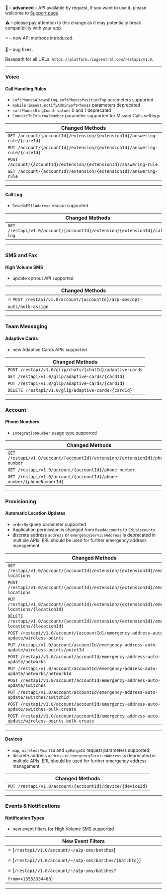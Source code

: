 
🔐 – **advanced** – API available by request, if you want to use it, please welcome to [Support page](https://developers.ringcentral.com/support.html).

⚠️ – please pay attention to this change as it may potentially break compatibility with your app.

⭐️ – new API methods introduced.

🔧 – bug fixes.

Basepath for all URLs: `https://platform.ringcentral.com/restapi/v1.0`.

---

### Voice

#### Call Handling Rules

* `softPhonesAlwaysRing`, `softPhonesPositionTop` parameters supported
* `mobileTimeout`, `notifyAdminSoftPhones` parameters deprecated
* `softPhonesRingCount values` 0 and 1 deprecated
* `ConnectToExternalNumber` parameter supported for Missed Calls settings

|Changed Methods|
|-----------|
| `GET /account/{accountId}/extension/{extensionId}/answering-rule/{ruleId}`|
| `PUT /account/{accountId}/extension/{extensionId}/answering-rule/{ruleId}`|
| `POST /account/{accountId}/extension/{extensionId}/answering-rule`|
| `GET /account/{accountId}/extension/{extensionId}/answering-rule`|

---

#### Call Log

* `DescNoE911Address` reason supported

|Changed Methods|
|-----------|
| `GET /restapi/v1.0/account/{accountId}/extension/{extensionId}/call-log`|

---

### SMS and Fax

#### High Volume SMS

* update opt/out API supported

|Changed Methods|
|-----------|
|⭐ `POST /restapi/v1.0/account/{accountId}/a2p-sms/opt-outs/bulk-assign`|

---

### Team Messaging

#### Adaptive Cards

* new Adaptive Cards APIs supported

|Changed Methods|
|-----------|
| `POST /restapi/v1.0/glip/chats/{chatId}/adaptive-cards`|
| `GET /restapi/v1.0/glip/adaptive-cards/{cardId}`|
| `PUT /restapi/v1.0/glip/adaptive-cards/{cardId}`|
| `DELETE /restapi/v1.0/glip/adaptive-cards/{cardId}`|

---

### Account

#### Phone Numbers

* `IntegrationNumber` usage type supported

|Changed Methods|
|-----------|
| `GET /restapi/v1.0/account/{accountId}/extension/{extensionId}/phone-number`|
| `GET /restapi/v1.0/account/{accountId}/phone-number`|
| `GET /restapi/v1.0/account/{accountId}/phone-number/{phoneNumberId}`|

---

### Provisioning

#### Automatic Location Updates

* `orderBy` query parameter supported
* Application permission is changed from `ReadAccounts` to `EditAccounts`
* discrete address `address` or `emergencyServiceAddress` is deprecated in multiple APIs. ERL should be used for further emergency address management

|Changed Methods|
|-----------|
| `GET /restapi/v1.0/account/{accountId}/extension/{extensionId}/emergency-locations`|
| `POST /restapi/v1.0/account/{accountId}/extension/{extensionId}/emergency-locations`|
| `PUT /restapi/v1.0/account/{accountId}/extension/{extensionId}/emergency-locations/{locationId}`|
| `DELETE /restapi/v1.0/account/{accountId}/extension/{extensionId}/emergency-locations/{locationId}`|
| `POST /restapi/v1.0/account/{accountId}/emergency-address-auto-update/wireless-points`|
| `PUT /restapi/v1.0/account/accountId/emergency-address-auto-update/wireless-points/pointId`|
| `POST /restapi/v1.0/account/accountId/emergency-address-auto-update/networks`|
| `PUT /restapi/v1.0/account/accountId/emergency-address-auto-update/networks/networkId`|
| `POST /restapi/v1.0/account/accountId/emergency-address-auto-update/switches`|
| `PUT /restapi/v1.0/account/accountId/emergency-address-auto-update/switches/switchId`|
| `POST /restapi/v1.0/account/accountId/emergency-address-auto-update/switches-bulk-create`|
| `POST /restapi/v1.0/account/accountId/emergency-address-auto-update/wireless-points-bulk-create`|

---

#### Devices

* `map`, `wirelessPointId` and `ipRangeId` request parameters supported
* discrete address `address` or `emergencyServiceAddress` is deprecated in multiple APIs. ERL should be used for further emergency address management

|Changed Methods|
|-----------|
| `PUT /restapi/v1.0/account/{accountId}/device/{deviceId}`|

---

### Events & Notifications

#### Notification Types

* new event filters for High Volume SMS supported

|New Event Filters|
|---------------------|
|⭐️ [`/restapi/v1.0/account/~/a2p-sms/batches`]|
|⭐️ [`/restapi/v1.0/account/~/a2p-sms/batches/{batchId}`]|
|⭐️ [`/restapi/v1.0/account/~/a2p-sms/batches?from=+15553334488`]|

---